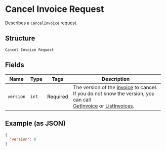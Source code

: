 
# Cancel Invoice Request

Describes a `CancelInvoice` request.

## Structure

`Cancel Invoice Request`

## Fields

| Name | Type | Tags | Description |
|  --- | --- | --- | --- |
| `version` | `int` | Required | The version of the [invoice](../../doc/models/invoice.md) to cancel.<br>If you do not know the version, you can call<br>[GetInvoice](../../doc/api/invoices.md#get-invoice) or [ListInvoices](../../doc/api/invoices.md#list-invoices). |

## Example (as JSON)

```json
{
  "version": 0
}
```


